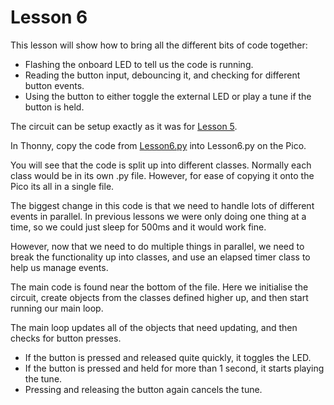 # Lesson 6
This lesson will show how to bring all the different bits of code together:
- Flashing the onboard LED to tell us the code is running.
- Reading the button input, debouncing it, and checking for different button events.
- Using the button to either toggle the external LED or play a tune if the button is held.

The circuit can be setup exactly as it was for [Lesson 5](../Lesson5/README.md).

In Thonny, copy the code from [Lesson6.py](./Lesson6.py) into Lesson6.py on the Pico.

You will see that the code is split up into different classes.
Normally each class would be in its own .py file. However, for ease of copying it onto the Pico its all in a single file.

The biggest change in this code is that we need to handle lots of different events in parallel. In previous lessons we were only doing one thing at a time, so we could just sleep for 500ms and it would work fine.

However, now that we need to do multiple things in parallel, we need to break the functionality up into classes, and use an elapsed timer class to help us manage events.

The main code is found near the bottom of the file.
Here we initialise the circuit, create objects from the classes defined higher up, and then start running our main loop.

The main loop updates all of the objects that need updating, and then checks for button presses.
- If the button is pressed and released quite quickly, it toggles the LED.
- If the button is pressed and held for more than 1 second, it starts playing the tune.
- Pressing and releasing the button again cancels the tune.